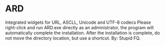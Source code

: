 # ARD
Integrated widgets for URL, ASCLL, Unicode and UTF-8 codecs
Please right-click and run ARD.exe directly as an administrator, the program will automatically complete the installation. After the installation is complete, do not move the directory location, but use a shortcut.
By: Stupid FQ.
